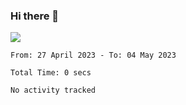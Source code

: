 ### Hi there 👋️

![](https://komarev.com/ghpvc/?username=Loner1024)

<!--START_SECTION:waka-->

```text
From: 27 April 2023 - To: 04 May 2023

Total Time: 0 secs

No activity tracked
```

<!--END_SECTION:waka-->



